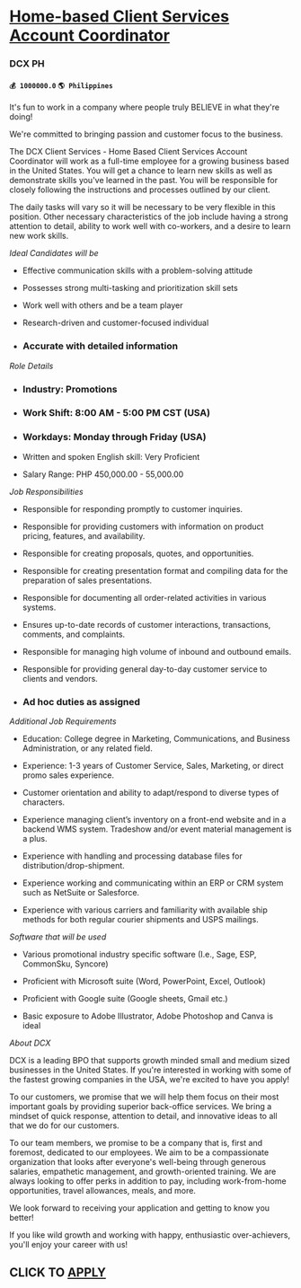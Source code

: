 # [Home-based Client Services Account Coordinator](https://www.remotewlb.com/apply/home-based-client-services-account-coordinator)  
### DCX PH  
#### `💰 1000000.0` `🌎 Philippines`  

It's fun to work in a company where people truly BELIEVE in what they're doing!

We're committed to bringing passion and customer focus to the business.

The DCX Client Services - Home Based Client Services Account Coordinator will work as a full-time employee for a growing business based in the United States. You will get a chance to learn new skills as well as demonstrate skills you've learned in the past. You will be responsible for closely following the instructions and processes outlined by our client.

The daily tasks will vary so it will be necessary to be very flexible in this position. Other necessary characteristics of the job include having a strong attention to detail, ability to work well with co-workers, and a desire to learn new work skills.

_Ideal Candidates will be_

  * Effective communication skills with a problem-solving attitude 

  * Possesses strong multi-tasking and prioritization skill sets 

  * Work well with others and be a team player 

  * Research-driven and customer-focused individual 

  * ### Accurate with detailed information 

_Role Details_

  * ### Industry: Promotions 

  * ### Work Shift: 8:00 AM - 5:00 PM CST (USA) 

  * ### Workdays: Monday through Friday (USA) 

  * Written and spoken English skill: Very Proficient 

  * Salary Range: PHP 450,000.00 - 55,000.00 

_Job Responsibilities_

  * Responsible for responding promptly to customer inquiries. 

  * Responsible for providing customers with information on product pricing, features, and availability. 

  * Responsible for creating proposals, quotes, and opportunities. 

  * Responsible for creating presentation format and compiling data for the preparation of sales presentations. 

  * Responsible for documenting all order-related activities in various systems. 

  * Ensures up-to-date records of customer interactions, transactions, comments, and complaints. 

  * Responsible for managing high volume of inbound and outbound emails. 

  * Responsible for providing general day-to-day customer service to clients and vendors. 

  * ### Ad hoc duties as assigned 

_Additional Job Requirements_

  * Education: College degree in Marketing, Communications, and Business Administration, or any related field. 

  * Experience: 1-3 years of Customer Service, Sales, Marketing, or direct promo sales experience. 

  * Customer orientation and ability to adapt/respond to diverse types of characters.

  * Experience managing client’s inventory on a front-end website and in a backend WMS system. Tradeshow and/or event material management is a plus. 

  * Experience with handling and processing database files for distribution/drop-shipment. 

  * Experience working and communicating within an ERP or CRM system such as NetSuite or Salesforce. 

  * Experience with various carriers and familiarity with available ship methods for both regular courier shipments and USPS mailings. 

_Software that will be used_

  * Various promotional industry specific software (I.e., Sage, ESP, CommonSku, Syncore) 

  * Proficient with Microsoft suite (Word, PowerPoint, Excel, Outlook) 

  * Proficient with Google suite (Google sheets, Gmail etc.) 

  * Basic exposure to Adobe Illustrator, Adobe Photoshop and Canva is ideal 

_About DCX_

DCX is a leading BPO that supports growth minded small and medium sized businesses in the United States. If you're interested in working with some of the fastest growing companies in the USA, we're excited to have you apply!

To our customers, we promise that we will help them focus on their most important goals by providing superior back-office services. We bring a mindset of quick response, attention to detail, and innovative ideas to all that we do for our customers.

To our team members, we promise to be a company that is, first and foremost, dedicated to our employees. We aim to be a compassionate organization that looks after everyone's well-being through generous salaries, empathetic management, and growth-oriented training. We are always looking to offer perks in addition to pay, including work-from-home opportunities, travel allowances, meals, and more.

We look forward to receiving your application and getting to know you better!

If you like wild growth and working with happy, enthusiastic over-achievers, you'll enjoy your career with us!

  
## CLICK TO [APPLY](https://www.remotewlb.com/apply/home-based-client-services-account-coordinator)

